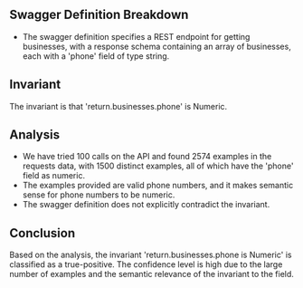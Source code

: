 ## Swagger Definition Breakdown
- The swagger definition specifies a REST endpoint for getting businesses, with a response schema containing an array of businesses, each with a 'phone' field of type string.

## Invariant
The invariant is that 'return.businesses.phone' is Numeric.

## Analysis
- We have tried 100 calls on the API and found 2574 examples in the requests data, with 1500 distinct examples, all of which have the 'phone' field as numeric.
- The examples provided are valid phone numbers, and it makes semantic sense for phone numbers to be numeric.
- The swagger definition does not explicitly contradict the invariant.

## Conclusion
Based on the analysis, the invariant 'return.businesses.phone is Numeric' is classified as a true-positive. The confidence level is high due to the large number of examples and the semantic relevance of the invariant to the field.

